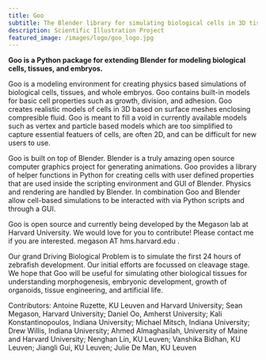 ```yaml
---
title: Goo
subtitle: The Blender library for simulating biological cells in 3D tissues
description: Scientific Illustration Project
featured_image: /images/logo/goo_logo.jpg
---
```

<b> Goo is a Python package for extending Blender for modeling biological cells, tissues, and embryos. </b>

Goo is a modeling environment for creating physics based simulations of biological cells, tissues, and whole embryos. Goo contains built-in models for basic cell properties such as growth, division, and adhesion. Goo creates realistic models of cells in 3D based on surface meshes enclosing compresible fluid. Goo is meant to fill a void in currently available models such as vertex and particle based models which are too simplified to capture essential featuers of cells, are often 2D, and can be difficult for new users to use.

Goo is built on top of Blender. Blender is a truly amazing open source computer graphics project for generating animations. Goo provides a library of helper functions in Python for creating cells with user defined properties that are used inside the scripting environment and GUI of Blender. Physics and rendering are handled by Blender. In combination Goo and Blender allow cell-based simulations to be interacted with via Python scripts and through a GUI.

Goo is open source and currently being developed by the Megason lab at Harvard University. We would love for you to contribute! Please contact me if you are interested. megason AT hms.harvard.edu .

Our grand Driving Biological Problem is to simulate the first 24 hours of zebrafish development. Our initial efforts are focussed on cleavage stage. We hope that Goo will be useful for simulating other biological tissues for understanding morphogenesis, embryonic development, growth of organoids, tissue engineering, and artificial life.

Contributors: Antoine Ruzette, KU Leuven and Harvard University; Sean Megason, Harvard University; Daniel Oo, Amherst University; Kali Konstantinopoulos, Indiana University; Michael Mitsch, Indiana University; Drew Willis, Indiana University; Ahmed Almaghasilah, University of Maine and Harvard University; Nenghan Lin, KU Leuven; Vanshika Bidhan, KU Leuven; Jiangli Gui, KU Leuven; Julie De Man, KU Leuven